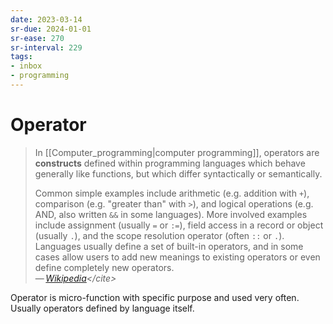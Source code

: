 ```yaml
---
date: 2023-03-14
sr-due: 2024-01-01
sr-ease: 270
sr-interval: 229
tags:
- inbox
- programming
---
```


# Operator

> In [[Computer_programming|computer programming]], operators are **constructs**
> defined within programming languages which behave generally like functions,
> but which differ syntactically or semantically.
>
> Common simple examples include arithmetic (e.g. addition with `+`), comparison
> (e.g. "greater than" with `>`), and logical operations (e.g. AND, also written
> `&&` in some languages). More involved examples include assignment (usually
> `=` or `:=`), field access in a record or object (usually `.`), and the scope
> resolution operator (often `::` or `.`). Languages usually define a set of
> built-in operators, and in some cases allow users to add new meanings to
> existing operators or even define completely new operators.\
> — <cite>[Wikipedia](https://en.wikipedia.org/wiki/Operator_\(computer_programming\))</cite>

Operator is micro-function with specific purpose and used very often. Usually
operators defined by language itself.
